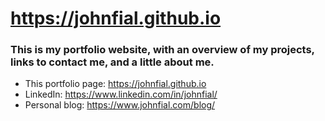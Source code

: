 
# https://johnfial.github.io

 

### This is my portfolio website, with an overview of my projects, links to contact me, and a little about me.
   - This portfolio page: https://johnfial.github.io
   - LinkedIn:  https://www.linkedin.com/in/johnfial/
   - Personal blog: https://www.johnfial.com/blog/